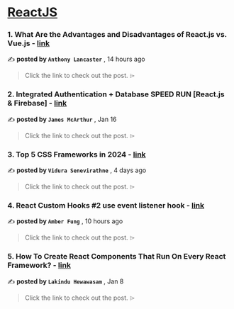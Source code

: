 
<h1><a href=https://medium.com/tag/reactjs/recommended target="_blank" rel="noopener noreferrer">ReactJS</a></h1>
<h3>1. What Are the Advantages and Disadvantages of React.js vs. Vue.js - <a href=https://medium.com/@anthonylancaster/what-are-the-advantages-and-disadvantages-of-react-js-vs-vue-js-40563b0fc345?source=tag_recommended_feed---------0-84----------reactjs----------d7157a91_1097_4a2e_8aad_7cf02aff24c0------- target="_blank" rel="noopener noreferrer">link</a></h3>

✍️ **posted by `Anthony Lancaster`** <date> , 14 hours ago</date>

<blockquote>Click the link to check out the post. ⌲</blockquote>

<h3>2. Integrated Authentication + Database SPEED RUN [React.js & Firebase] - <a href=https://medium.com/dev-genius/integrated-authentication-database-speed-run-react-js-firebase-39f577d28666?source=tag_recommended_feed---------1-107----------reactjs----------d7157a91_1097_4a2e_8aad_7cf02aff24c0------- target="_blank" rel="noopener noreferrer">link</a></h3>

✍️ **posted by `James McArthur`** <date> , Jan 16</date>

<blockquote>Click the link to check out the post. ⌲</blockquote>

<h3>3. Top 5 CSS Frameworks in 2024 - <a href=https://medium.com/bitsrc/top-5-css-frameworks-in-2024-83f6f9ba9ee7?source=tag_recommended_feed---------2-85----------reactjs----------d7157a91_1097_4a2e_8aad_7cf02aff24c0------- target="_blank" rel="noopener noreferrer">link</a></h3>

✍️ **posted by `Vidura Senevirathne`** <date> , 4 days ago</date>

<blockquote>Click the link to check out the post. ⌲</blockquote>

<h3>4. React Custom Hooks #2 use event listener hook - <a href=https://medium.com/@amberfung/react-custom-hooks-2-use-event-listener-hook-04b927c34b13?source=tag_recommended_feed---------3-84----------reactjs----------d7157a91_1097_4a2e_8aad_7cf02aff24c0------- target="_blank" rel="noopener noreferrer">link</a></h3>

✍️ **posted by `Amber Fung`** <date> , 10 hours ago</date>

<blockquote>Click the link to check out the post. ⌲</blockquote>

<h3>5. How To Create React Components That Run On Every React Framework? - <a href=https://medium.com/bitsrc/create-react-components-in-nextjs-bea5ce6d7171?source=tag_recommended_feed---------4-107----------reactjs----------d7157a91_1097_4a2e_8aad_7cf02aff24c0------- target="_blank" rel="noopener noreferrer">link</a></h3>

✍️ **posted by `Lakindu Hewawasam`** <date> , Jan 8</date>

<blockquote>Click the link to check out the post. ⌲</blockquote>

